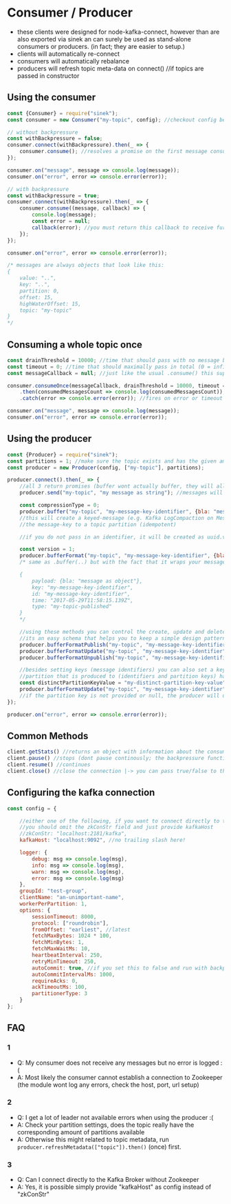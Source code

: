 # Consumer / Producer
- these clients were designed for node-kafka-connect, however
than are also exported via sinek an can surely be used as stand-alone
consumers or producers. (in fact; they are easier to setup.)
- clients will automatically re-connect
- consumers will automatically rebalance
- producers will refresh topic meta-data on connect() //if topics are passed in constructor

## Using the consumer

```javascript
const {Consumer} = require("sinek");
const consumer = new Consumer("my-topic", config); //checkout config below

// without backpressure
const withBackpressure = false;
consumer.connect(withBackpressure).then(_ => {
    consumer.consume(); //resolves a promise on the first message consumed
});

consumer.on("message", message => console.log(message));
consumer.on("error", error => console.error(error));

// with backpressure
const withBackpressure = true;
consumer.connect(withBackpressure).then(_ => {
    consumer.consume((message, callback) => {
        console.log(message);
        const error = null;
        callback(error); //you must return this callback to receive further messages
    });
});

consumer.on("error", error => console.error(error));

/* messages are always objects that look like this:
{
    value: "..",
    key: "..",
    partition: 0,
    offset: 15,
    highWaterOffset: 15,
    topic: "my-topic"
}
*/
```

## Consuming a whole topic once

```javascript
const drainThreshold = 10000; //time that should pass with no message being received
const timeout = 0; //time that should maximally pass in total (0 = infinite)
const messageCallback = null; //just like the usual .consume() this supports events and callbacks (for backpressure)

consumer.consumeOnce(messageCallback, drainThreshold = 10000, timeout = 0)
    .then(consumedMessagesCount => console.log(consumedMessagesCount)); //resolves when topic is drained
    .catch(error => console.error(error)); //fires on error or timeout

consumer.on("message", message => console.log(message));
consumer.on("error", error => console.error(error));
```

## Using the producer

```javascript
const {Producer} = require("sinek");
const partitions = 1; //make sure the topic exists and has the given amount of partitions (relates to kafka broker config setup)
const producer = new Producer(config, ["my-topic"], partitions);

producer.connect().then(_ => {
    //all 3 return promises (buffer wont actually buffer, they will all be sent immediatly per default)
    producer.send("my-topic", "my message as string"); //messages will be automatically spread across partitions randomly

    const compressionType = 0;
    producer.buffer("my-topic", "my-message-key-identifier", {bla: "message as object"}, compressionType);
    //this will create a keyed-message (e.g. Kafka LogCompaction on Message-Keys), producer will automatically identfiy
    //the message-key to a topic partition (idempotent)

    //if you do not pass in an identifier, it will be created as uuid.v4()

    const version = 1;
    producer.bufferFormat("my-topic", "my-message-key-identifier", {bla: "message as object"}, version, compressionType);
    /* same as .buffer(..) but with the fact that it wraps your message in a certain "standard" message json format e.g.:

    {
        payload: {bla: "message as object"},
        key: "my-message-key-identifier",
        id: "my-message-key-identifier",
        time: "2017-05-29T11:58:15.139Z",
        type: "my-topic-published"
    }
    */

    //using these methods you can control the create, update and delete messages via message.value.type description
    //its an easy schema that helps you to keep a simple design pattern for all of your kafka topics
    producer.bufferFormatPublish("my-topic", "my-message-key-identifier", {bla: "message as object"}, version, compressionType);
    producer.bufferFormatUpdate("my-topic", "my-message-key-identifier", {bla: "message as object"}, version, compressionType);
    producer.bufferFormatUnpublish("my-topic", "my-message-key-identifier", {bla: "message as object"}, version, compressionType);

    //besides setting keys (message identifiers) you can also set a key to that will make a distinct decision for the
    //partition that is produced to (identifiers and partition keys) have to be strings (partitionKey is an optional parameter)
    const distinctPartitionKeyValue = "my-distinct-partition-key-value";
    producer.bufferFormatUpdate("my-topic", "my-message-key-identifier", {bla: "message as object"}, version, compressionType, distinctPartitionKeyValue);
    //if the partition key is not provided or null, the producer will use the identifier to determine a kafka partition
});

producer.on("error", error => console.error(error));
```

## Common Methods

```javascript
client.getStats() //returns an object with information about the consumer/producer
client.pause() //stops (dont pause continously; the backpressure functionality of the consumer is most likely what you are looking for)
client.resume() //continues
client.close() //close the connection |-> you can pass true/false to the consumer to commit (false per default) the last state before closing
```

## Configuring the kafka connection

```javascript
const config = {

    //either one of the following, if you want to connect directly to the broker
    //you should omit the zkConStr field and just provide kafkaHost
    //zkConStr: "localhost:2181/kafka",
    kafkaHost: "localhost:9092", //no trailing slash here!

    logger: {
        debug: msg => console.log(msg),
        info: msg => console.log(msg),
        warn: msg => console.log(msg),
        error: msg => console.log(msg)
    },
    groupId: "test-group",
    clientName: "an-unimportant-name",
    workerPerPartition: 1,
    options: {
        sessionTimeout: 8000,
        protocol: ["roundrobin"],
        fromOffset: "earliest", //latest
        fetchMaxBytes: 1024 * 100,
        fetchMinBytes: 1,
        fetchMaxWaitMs: 10,
        heartbeatInterval: 250,
        retryMinTimeout: 250,
        autoCommit: true, //if you set this to false and run with backpressure the consumer will commit on every successfull batch
        autoCommitIntervalMs: 1000,
        requireAcks: 0,
        ackTimeoutMs: 100,
        partitionerType: 3
    }
};
```

## FAQ

### 1
* Q: My consumer does not receive any messages but no error is logged :(
* A: Most likely the consumer cannot establish a connection to Zookeeper (the module wont log any errors, check the host, port, url setup)

### 2
* Q: I get a lot of leader not available errors when using the producer :(
* A: Check your partition settings, does the topic really have the corresponding amount of partitions available
* A: Otherwise this might related to topic metadata, run `producer.refreshMetadata(["topic"]).then()` (once) first.

### 3
* Q: Can I connect directly to the Kafka Broker without Zookeeper
* A: Yes, it is possible simply provide "kafkaHost" as config instead of "zkConStr"
